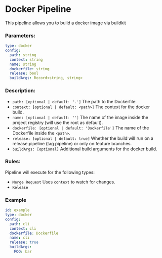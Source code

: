 # Docker Pipeline
This pipeline allows you to build a docker image via buildkit

### Parameters:
```yaml
type: docker
config:
  path: string
  context: string
  name: string
  dockerfile: string
  release: bool
  buildArgs: Record<string, string>
```

### Description:

* `path: [optional | default: '.']` The path to the Dockerfile.
* `context: [optional | default: <path>]` The context for the docker build.
* `name: [optional | default: '']` The name of the image inside the project registry (will use the root as default).
* `dockerfile: [optional | default: 'Dockerfile']` The name of the Dockerfile inside the `<path>`.
* `release: [optional | default: true]` Whether the build will run on a release pipeline (tag pipeline) or only on feature branches.
* `buildArgs: [optional]` Additional build arguments for the docker build.

### Rules:
Pipeline will execute for the following types:
* `Merge Request` Uses `context` to watch for changes.
* `Release`

### Example
```yaml
id: example
type: docker
config:
  path: cli
  context: cli
  dockerfile: Dockerfile
  name: cli
  release: true
  buildArgs:
    FOO: bar 
```
